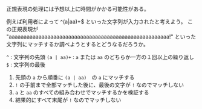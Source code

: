 正規表現の処理には予想以上に時間がかかる可能性がある。

例えば利用者によって ^(a|aa)+$ といった文字列が入力されたと考えよう。 この正規表現が "aaaaaaaaaaaaaaaaaaaaaaaaaaaaaaaaaaaaaaaaaaaaaaaaaaaaaa!" といった文字列にマッチするか調べようとするとどうなるだろうか。

`^` : 文字列の先頭
`(a | aa)+` : `a` または `aa` のどちらか一方の１回以上の繰り返し
`$` : 文字列の最後

1. 先頭の `a` から順番に `(a | aa)`　の `a` にマッチする
2. `!` の手前まで全部マッチした後に、最後の文字が `!` なのでマッチしない
3. `a` と `aa` のすべての組み合わせでマッチするかを検証する
4. 結果的にすべて末尾が `!` なのでマッチしない
